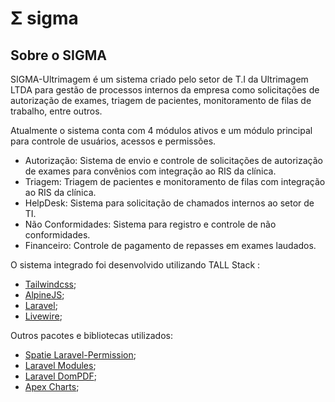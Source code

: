 <h1>Σ sigma</h1>

## Sobre o SIGMA

SIGMA-Ultrimagem é um sistema criado pelo setor de T.I da Ultrimagem LTDA para gestão de processos internos da empresa como solicitações de autorização de exames, triagem de pacientes, monitoramento de filas de trabalho, entre outros.

Atualmente o sistema conta com 4 módulos ativos e um módulo principal para controle de usuários, acessos e permissões.

- Autorização: Sistema de envio e controle de solicitações de autorização de exames para convênios com integração ao RIS da clínica.
- Triagem: Triagem de pacientes e monitoramento de filas com integração ao RIS da clínica.
- HelpDesk: Sistema para solicitação de chamados internos ao setor de TI.
- Não Conformidades: Sistema para registro e controle de não conformidades.
- Financeiro: Controle de pagamento de repasses em exames laudados.

O sistema integrado foi desenvolvido utilizando TALL Stack :

- [Tailwindcss](https://tailwindcss.com/);
- [AlpineJS](https://alpinejs.dev/);
- [Laravel](https://laravel.com/);
- [Livewire](https://laravel-livewire.com/);

Outros pacotes e bibliotecas utilizados:

- [Spatie Laravel-Permission](https://spatie.be/docs/laravel-permission/v5/introduction);
- [Laravel Modules](https://nwidart.com/laravel-modules/v6/introduction);
- [Laravel DomPDF](https://github.com/barryvdh/laravel-dompdf);
- [Apex Charts](https://apexcharts.com/);
